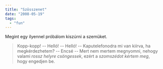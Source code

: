 ```yaml
---
title: "Szösszenet"
date: "2008-05-19"
tags: 
  - "fun"
---
```


Megint egy ilyennel próbálom kiszúrni a szemüket.

> Kopp-kopp! -- Helló! -- Helló! -- Kaputelefonodra mi van kiírva, ha megkérdezhetem? -- Encsé -- Mert nem mertem megnyomni, nehogy valami _rossz helyre csöngessek_, ezért a _szomszédot kértem meg_, hogy engedjen be.
